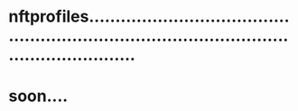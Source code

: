# nftprofiles...................................................................................................................
# soon....
